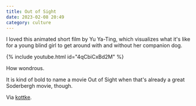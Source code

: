 ```yaml
---
title: Out of Sight
date: 2023-02-08 20:49
category: culture
---
```


I loved this animated short film by Yu Ya-Ting, which visualizes what it's like for a young blind girl to get around with and without her companion dog.

{% include youtube.html id="4qCbiCxBd2M" %}

How wondrous.

It is kind of bold to name a movie Out of Sight when that's already a great Soderbergh movie, though.

Via [kottke](https://kottke.org/23/01/out-of-sight).
